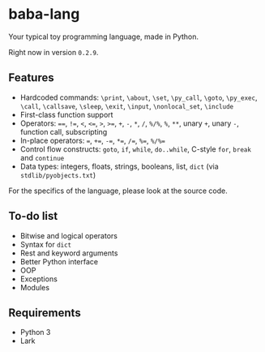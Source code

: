 # baba-lang

Your typical toy programming language, made in Python.

Right now in version `0.2.9`.

## Features
- Hardcoded commands: `\print`, `\about`, `\set`, `\py_call`, `\goto`, `\py_exec`, `\call`, `\callsave`, `\sleep`, `\exit`, `\input`, `\nonlocal_set`, `\include`
- First-class function support
- Operators: `==`, `!=`, `<`, `<=`, `>`, `>=`, `+`, `-`, `*`, `/`, `%/%`, `%`, `**`, unary `+`, unary `-`, function call, subscripting
- In-place operators: `=`, `+=`, `-=`, `*=`, `/=`, `%=`, `%/%=`
- Control flow constructs: `goto`, `if`, `while`, `do..while`, C-style `for`, `break` and `continue`
- Data types: integers, floats, strings, booleans, list, `dict` (via `stdlib/pyobjects.txt`)

For the specifics of the language, please look at the source code.

## To-do list
- Bitwise and logical operators
- Syntax for `dict`
- Rest and keyword arguments
- Better Python interface
- OOP
- Exceptions
- Modules

## Requirements
- Python 3
- Lark
